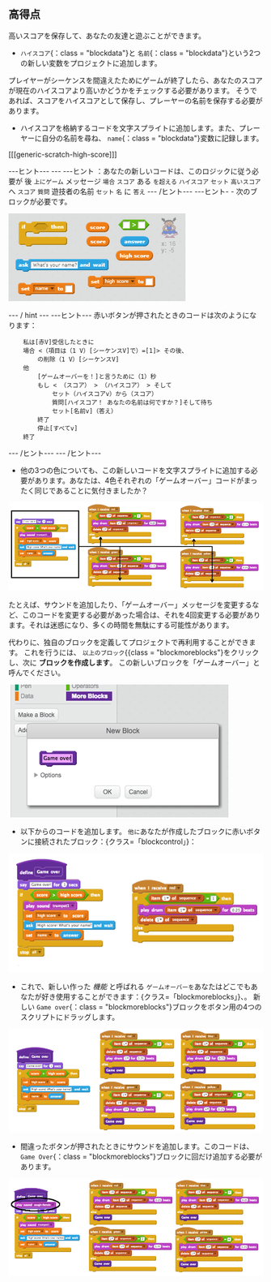 ## 高得点

高いスコアを保存して、あなたの友達と遊ぶことができます。

+ `ハイスコ​​ア`{：class = "blockdata"}と `名前`{：class = "blockdata"}という2つの新しい変数をプロジェクトに追加します。

プレイヤーがシーケンスを間違えたためにゲームが終了したら、あなたのスコアが現在のハイスコアより高いかどうかをチェックする必要があります。 そうであれば、スコアをハイスコアとして保存し、プレーヤーの名前を保存する必要があります。

+ ハイスコ​​アを格納するコードを文字スプライトに追加します。また、プレーヤーに自分の名前を尋ね、 `name`{：class = "blockdata"}変数に記録します。

[[[generic-scratch-high-score]]]

\---ヒント\--- \--- \---ヒント ：あなたの新しいコードは、このロジックに従う必要が 後 `上にゲーム` メッセージ `場合` `スコア` ある `を超える` `ハイスコア` `セット` `高いスコア` へ `スコア` `質問` 遊技者の名前 `セット` `名` に `答え` \--- /ヒント\--- \---ヒント- - 次のブロックが必要です。

![ハイスコ​​アのヒント](images/hint-high-score.png)

\--- / hint \--- \---ヒント\--- 赤いボタンが押されたときのコードは次のようになります：

```blocks
    私は[赤V]受信したときに
    場合 <（項目は（1 V）[シーケンスV]で）=[1]> その後、
        の削除（1 V）[シーケンスV]
    他
        [ゲームオーバーを！]と言うために（1）秒
        もし < （スコア） > （ハイスコア） > そして
            セット（ハイスコアv）から（スコア）
            質問[ハイスコア！ あなたの名前は何ですか？]そして待ち
            セット[名前v]（答え）
        終了
        停止[すべてv]
    終了
```

\--- /ヒント\--- \--- /ヒント\---

+ 他の3つの色についても、この新しいコードを文字スプライトに追加する必要があります。あなたは、4色それぞれの「ゲームオーバー」コードがまったく同じであることに気付きましたか？

![スクリーンショット](images/colour-same.png)

たとえば、サウンドを追加したり、「ゲームオーバー」メッセージを変更するなど、このコードを変更する必要があった場合は、それを4回変更する必要があります。それは迷惑になり、多くの時間を無駄にする可能性があります。

代わりに、独自のブロックを定義してプロジェクトで再利用することができます。 これを行うには、 `以上のブロック`{{class = "blockmoreblocks"}をクリックし、次に **ブロックを作成します**。 この新しいブロックを「ゲームオーバー」と呼んでください。

![スクリーンショット](images/colour-more.png)

+ 以下からのコードを追加します。 `他に`あなたが作成したブロックに赤いボタンに接続されたブロック：{クラス=「blockcontrol」}：

![スクリーンショット](images/colour-make-block.png)

+ これで、新しい作った *機能* と呼ばれる `ゲームオーバーを`あなたはどこでもあなたが好き使用することができます：{クラス=「blockmoreblocks」}、。 新しい `Game over`{：class = "blockmoreblocks"}ブロックをボタン用の4つのスクリプトにドラッグします。

![スクリーンショット](images/colour-use-block.png)

+ 間違ったボタンが押されたときにサウンドを追加します。このコードは、 `Game Over`{：class = "blockmoreblocks"}ブロックに</code>回だけ追加する必要があります。

![スクリーンショット](images/colour-cough.png)